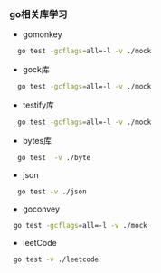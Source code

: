 ### go相关库学习

- gomonkey
```bash
  go test -gcflags=all=-l -v ./mock
```

- gock库
```bash
  go test -gcflags=all=-l -v ./mock
```

- testify库
```bash
  go test -gcflags=all=-l -v ./mock
```

- bytes库
```bash
  go test  -v ./byte
```

- json
```bash
  go test -v ./json
```

- goconvey
```bash
 go test -gcflags=all=-l -v ./mock
```

- leetCode
```bash
 go test -v ./leetcode
```
